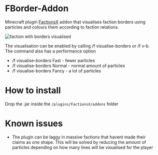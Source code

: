 # FBorder-Addon
Minecraft plugin [FactionsX](https://www.spigotmc.org/resources/factionsx.83459/) addon that visualises faction borders using particles and colours them according to faction relations.

![faction with borders visualised](https://i.imgur.com/5i72ii2.png "Example faction")

The visualisation can be enabled by calling /f visualise-borders or /f v-b. The command also has a performance option

- /f visualise-borders Fast - fewer particles
- /f visualise-borders Normal - normal amount of particles
- /f visualise-borders Fancy - a lot of particles

# How to install
Drop the .jar inside the `/plugins/FactionsX/addons` folder

# Known issues
- The plugin can be laggy in massive factions that havent made their claims as one shape. This will be solved by reducing the amount of particles depending on how many lines will be visualised for the player
